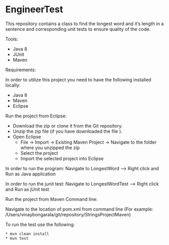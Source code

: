 # EngineerTest

This repository contains a class to find the longest word and it’s length in a sentence and corresponding unit tests to ensure quality of the code.

Tools:

* Java 8
* JUnit
* Maven

Requirements:

In order to utilize this project you need to have the following installed locally:
* Java 8
* Maven
* Eclipse


Run the project from Eclipse:

* Download the zip or clone it from the Git repository.
* Unzip the zip file (if you have downloaded the file ).
* Open Eclipse
    * File -> Import -> Existing Maven Project -> Navigate to the folder where you unzipped the zip
    * Select the project
    * Import the selected project into Eclipse
    
In order to run the program:
Navigate to LongestWord --> Right click and Run as Java application

In order to run the junit test:
Navigate to LongestWordTest --> Right click and Run as jUnit test

Run the project from Maven Command line:

Navigate to the location of pom.xml from command line (For example: /Users/vinaybongarala/git/repository/StringsProjectMaven)

To run the test use the following:

    * mvn clean install
    * mvn test
